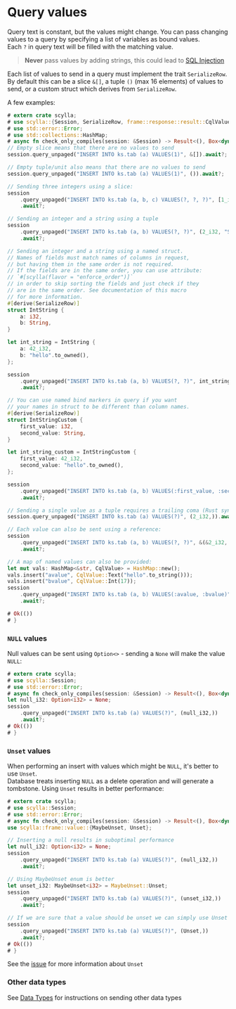 # Query values
Query text is constant, but the values might change.
You can pass changing values to a query by specifying a list of variables as bound values.\
Each `?` in query text will be filled with the matching value. 

> **Never** pass values by adding strings, this could lead to [SQL Injection](https://en.wikipedia.org/wiki/SQL_injection)

Each list of values to send in a query must implement the trait `SerializeRow`.\
By default this can be a slice `&[]`, a tuple `()` (max 16 elements) of values to send,
or a custom struct which derives from `SerializeRow`.

A few examples:
```rust
# extern crate scylla;
# use scylla::{Session, SerializeRow, frame::response::result::CqlValue};
# use std::error::Error;
# use std::collections::HashMap;
# async fn check_only_compiles(session: &Session) -> Result<(), Box<dyn Error>> {
// Empty slice means that there are no values to send
session.query_unpaged("INSERT INTO ks.tab (a) VALUES(1)", &[]).await?;

// Empty tuple/unit also means that there are no values to send
session.query_unpaged("INSERT INTO ks.tab (a) VALUES(1)", ()).await?;

// Sending three integers using a slice:
session
    .query_unpaged("INSERT INTO ks.tab (a, b, c) VALUES(?, ?, ?)", [1_i32, 2, 3].as_ref())
    .await?;

// Sending an integer and a string using a tuple
session
    .query_unpaged("INSERT INTO ks.tab (a, b) VALUES(?, ?)", (2_i32, "Some text"))
    .await?;

// Sending an integer and a string using a named struct.
// Names of fields must match names of columns in request,
// but having them in the same order is not required.
// If the fields are in the same order, you can use attribute:
// `#[scylla(flavor = "enforce_order")]`
// in order to skip sorting the fields and just check if they
// are in the same order. See documentation of this macro
// for more information.
#[derive(SerializeRow)]
struct IntString {
    a: i32,
    b: String,
}

let int_string = IntString {
    a: 42_i32,
    b: "hello".to_owned(),
};

session
    .query_unpaged("INSERT INTO ks.tab (a, b) VALUES(?, ?)", int_string)
    .await?;

// You can use named bind markers in query if you want
// your names in struct to be different than column names.
#[derive(SerializeRow)]
struct IntStringCustom {
    first_value: i32,
    second_value: String,
}

let int_string_custom = IntStringCustom {
    first_value: 42_i32,
    second_value: "hello".to_owned(),
};

session
    .query_unpaged("INSERT INTO ks.tab (a, b) VALUES(:first_value, :second_value)", int_string_custom)
    .await?;

// Sending a single value as a tuple requires a trailing coma (Rust syntax):
session.query_unpaged("INSERT INTO ks.tab (a) VALUES(?)", (2_i32,)).await?;

// Each value can also be sent using a reference:
session
    .query_unpaged("INSERT INTO ks.tab (a, b) VALUES(?, ?)", &(&2_i32, &"Some text"))
    .await?;

// A map of named values can also be provided:
let mut vals: HashMap<&str, CqlValue> = HashMap::new();
vals.insert("avalue", CqlValue::Text("hello".to_string()));
vals.insert("bvalue", CqlValue::Int(17));
session
    .query_unpaged("INSERT INTO ks.tab (a, b) VALUES(:avalue, :bvalue)", &vals)
    .await?;

# Ok(())
# }
```

### `NULL` values
Null values can be sent using `Option<>` - sending a `None` will make the value `NULL`:
```rust
# extern crate scylla;
# use scylla::Session;
# use std::error::Error;
# async fn check_only_compiles(session: &Session) -> Result<(), Box<dyn Error>> {
let null_i32: Option<i32> = None;
session
    .query_unpaged("INSERT INTO ks.tab (a) VALUES(?)", (null_i32,))
    .await?;
# Ok(())
# }
```

### `Unset` values
When performing an insert with values which might be `NULL`, it's better to use `Unset`.\
Database treats inserting `NULL` as a delete operation and will generate a tombstone.
Using `Unset` results in better performance:

```rust
# extern crate scylla;
# use scylla::Session;
# use std::error::Error;
# async fn check_only_compiles(session: &Session) -> Result<(), Box<dyn Error>> {
use scylla::frame::value::{MaybeUnset, Unset};

// Inserting a null results in suboptimal performance
let null_i32: Option<i32> = None;
session
    .query_unpaged("INSERT INTO ks.tab (a) VALUES(?)", (null_i32,))
    .await?;

// Using MaybeUnset enum is better
let unset_i32: MaybeUnset<i32> = MaybeUnset::Unset;
session
    .query_unpaged("INSERT INTO ks.tab (a) VALUES(?)", (unset_i32,))
    .await?;

// If we are sure that a value should be unset we can simply use Unset
session
    .query_unpaged("INSERT INTO ks.tab (a) VALUES(?)", (Unset,))
    .await?;
# Ok(())
# }
```
See the [issue](https://issues.apache.org/jira/browse/CASSANDRA-7304) for more information about `Unset`

### Other data types
See [Data Types](../data-types/data-types.md) for instructions on sending other data types
